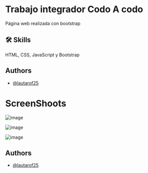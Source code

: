 # Trabajo integrador Codo A codo

Página web realizada con bootstrap


## 🛠 Skills

HTML, CSS, JavaScript y Bootstrap
## Authors

- [@lautarof25](https://www.github.com/lautarof25)


# ScreenShoots

![image](https://github.com/Lautarof25/integradorcac2/assets/81919816/1adea8f5-0d19-4dd5-84ef-e16a35f34ffa)

![image](https://github.com/Lautarof25/integradorcac2/assets/81919816/ab12ad58-7f0f-4c61-b3f6-1b81f103a38e)


![image](https://github.com/Lautarof25/integradorcac2/assets/81919816/563686e7-79eb-485f-bf53-d4b334191bd1)


## Authors

- [@lautarof25](https://www.github.com/lautarof25)
